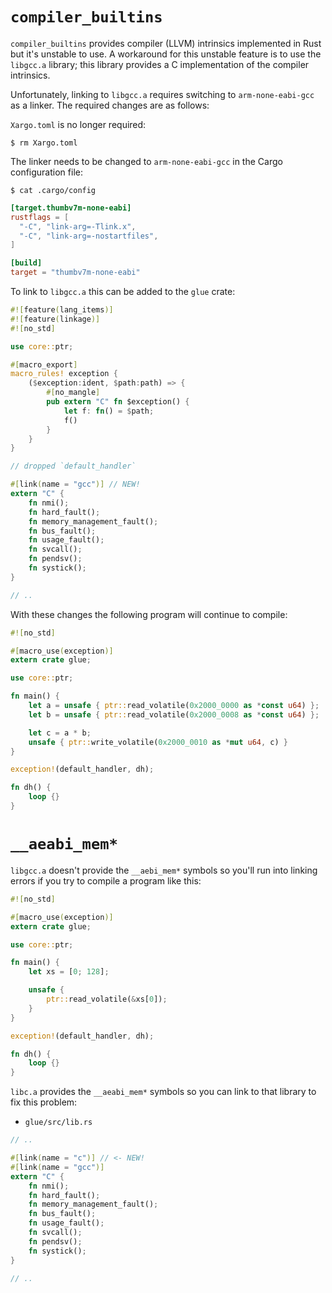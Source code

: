 # `compiler_builtins`

`compiler_builtins` provides compiler (LLVM) intrinsics implemented in Rust but it's unstable to
use. A workaround for this unstable feature is to use the `libgcc.a` library; this library provides
a C implementation of the compiler intrinsics.

Unfortunately, linking to `libgcc.a` requires switching to `arm-none-eabi-gcc` as a linker. The
required changes are as follows:

`Xargo.toml` is no longer required:

``` console
$ rm Xargo.toml
```

The linker needs to be changed to `arm-none-eabi-gcc` in the Cargo configuration file:

``` console
$ cat .cargo/config
```

``` toml
[target.thumbv7m-none-eabi]
rustflags = [
  "-C", "link-arg=-Tlink.x",
  "-C", "link-arg=-nostartfiles",
]

[build]
target = "thumbv7m-none-eabi"
```

To link to `libgcc.a` this can be added to the `glue` crate:

``` rust
#![feature(lang_items)]
#![feature(linkage)]
#![no_std]

use core::ptr;

#[macro_export]
macro_rules! exception {
    ($exception:ident, $path:path) => {
        #[no_mangle]
        pub extern "C" fn $exception() {
            let f: fn() = $path;
            f()
        }
    }
}

// dropped `default_handler`

#[link(name = "gcc")] // NEW!
extern "C" {
    fn nmi();
    fn hard_fault();
    fn memory_management_fault();
    fn bus_fault();
    fn usage_fault();
    fn svcall();
    fn pendsv();
    fn systick();
}

// ..
```

With these changes the following program will continue to compile:

``` rust
#![no_std]

#[macro_use(exception)]
extern crate glue;

use core::ptr;

fn main() {
    let a = unsafe { ptr::read_volatile(0x2000_0000 as *const u64) };
    let b = unsafe { ptr::read_volatile(0x2000_0008 as *const u64) };

    let c = a * b;
    unsafe { ptr::write_volatile(0x2000_0010 as *mut u64, c) }
}

exception!(default_handler, dh);

fn dh() {
    loop {}
}
```

# `__aeabi_mem*`

`libgcc.a` doesn't provide the `__aebi_mem*` symbols so you'll run into linking errors if you try to
compile a program like this:

``` rust
#![no_std]

#[macro_use(exception)]
extern crate glue;

use core::ptr;

fn main() {
    let xs = [0; 128];

    unsafe {
        ptr::read_volatile(&xs[0]);
    }
}

exception!(default_handler, dh);

fn dh() {
    loop {}
}
```

`libc.a` provides the `__aeabi_mem*` symbols so you can link to that library to fix this problem:

- `glue/src/lib.rs`

``` rust
// ..

#[link(name = "c")] // <- NEW!
#[link(name = "gcc")]
extern "C" {
    fn nmi();
    fn hard_fault();
    fn memory_management_fault();
    fn bus_fault();
    fn usage_fault();
    fn svcall();
    fn pendsv();
    fn systick();
}

// ..
```
